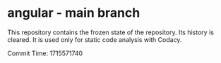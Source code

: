 # angular - main branch

This repository contains the frozen state of the repository.
Its history is cleared. It is used only for static code
analysis with Codacy.

Commit Time: 1715571740